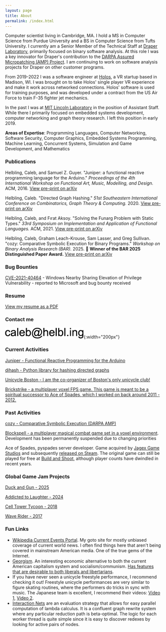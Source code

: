 ```yaml
---
layout: page
title: About
permalink: /index.html
---
```


Computer scientist living in Cambridge, MA. I hold a MS in Computer Science from Purdue University and a BS in Computer Science from Tufts University. I currently am a Senior Member of the Technical Staff at [Draper Laboratory](https://www.draper.com/), primarily focused on binary software analysis. At this role I was a key innovator for Draper's contribution to the [DARPA Assured Micropatching (AMP) Project](https://www.darpa.mil/program/assured-micropatching). I am continuing to work on software analysis projects for Draper on other customer programs.

From 2019-2022 I was a software engineer at [Holos](https://holos.io/), a VR startup based in Madison, WI. I was brought on to take Holos' single player VR experience and make it work across networked connections. Holos' software is used for training purposes, and was developed under a contract from the US Air Force to train F-35 fighter jet mechanics.

In the past I was at [MIT Lincoln Laboratory](https://www.ll.mit.edu/) in the position of Assistant Staff. While there I primarily focused on embedded systems development, computer networking and graph theory research. I left this position in early 2019.

**Areas of Expertise**: Programming Languages, Computer Networking, Software Security, Computer Graphics, Embedded Systems Programming, Machine Learning, Concurrent Systems, Simulation and Game Development, and Mathematics

### Publications

Helbling, Caleb, and Samuel Z. Guyer. "Juniper: a functional reactive programming language for the Arduino." *Proceedings of the 4th International Workshop on Functional Art, Music, Modelling, and Design.* ACM, 2016. [View pre-print on arXiv](https://arxiv.org/abs/1911.12932)

Helbling, Caleb. "Directed Graph Hashing." *51st Southeastern International Conference on Combinatorics, Graph Theory & Computing.* 2020. [View pre-print on arXiv](https://arxiv.org/abs/2002.06653)

Helbling, Caleb, and Fırat Aksoy. "Solving the Funarg Problem with Static Types." *33rd Symposium on Implementation and Application of Functional Languages.* ACM, 2021. [View pre-print on arXiv](https://arxiv.org/abs/2108.07389)

Helbling, Caleb, Graham Leach-Krouse, Sam Lasser, and Greg Sullivan. "cozy: Comparative Symbolic Execution for Binary Programs." *Workshop on Binary Analysis Research (BAR).* 2025. 🔴 **Winner of the BAR 2025 Distinguished Paper Award.** [View pre-print on arXiv](https://arxiv.org/abs/2504.00151)


### Bug Bounties

[CVE-2021-40464](https://msrc.microsoft.com/update-guide/vulnerability/CVE-2021-40464) - Windows Nearby Sharing Elevation of Privilege Vulnerability - reported to Microsoft and bug bounty received

### Resume

[View my resume as a PDF](resume.pdf)

### Contact me

![My Image](/images/e.png){:width="200px"}

### Current Activities

[Juniper - Functional Reactive Programming for the Arduino](http://www.juniper-lang.org/)

[dihash - Python library for hashing directed graphs](https://pypi.org/project/dihash/)

[Unicycle Boston - I am the co-organizer of Boston's only unicycle club!](https://unicycle.boston/)

[Brickstrike - a multiplayer voxel FPS game. This game is meant to be a spiritual successor to Ace of Spades, which I worked on back around 2011 - 2012.](https://www.brickstrike.com/)

### Past Activities

[cozy - Comparative Symbolic Execution (DARPA AMP)](https://github.com/draperlaboratory/cozy)

[Blockspell - a multiplayer magical combat game set in a voxel environment](http://www.blockspell.com/). Development has been permanently suspended due to changing priorities

Ace of Spades, pyspades server developer. Game acquired by [Jagex Game Studios](https://www.jagex.com/) and subsequently [released on Steam](https://store.steampowered.com/app/224540/Ace_of_Spades_Battle_Builder/). The original game can still be played for free at [Build and Shoot](https://www.buildandshoot.com/), although player counts have dwindled in recent years.

### Global Game Jam Projects

[Duck and Gun - 2025](https://globalgamejam.org/games/2025/duck-and-run-8)

[Addicted to Laughter - 2024](https://globalgamejam.org/games/2024/addicted-laughter-1)

[Cell Tower Tycoon - 2018](https://globalgamejam.org/2018/games/cell-tower-tycoon)

[Wave Rider - 2017](https://globalgamejam.org/2017/games/wave-rider-3)

### Fun Links

- [Wikipedia Current Events Portal](https://en.wikipedia.org/wiki/Portal:Current_events). My goto site for mostly unbiased coverage of current world news. I often find things here that aren't being covered in mainstream American media. One of the true gems of the Internet.
- [Georgism](https://en.wikipedia.org/wiki/Georgism). An interesting economic alternative to both the current American capitalism system and socialism/communism. [Has features that are desirable to both liberals and libertarians](https://www.youtube.com/watch?v=smi_iIoKybg).
- If you have never seen a unicycle freestyle performance, I recommend checking it out! Freestyle unicycle performances are very similar to figure skating routines, where the performers do tricks in sync with music. The Japanese team is excellent, I recommend their videos: [Video 1](https://www.youtube.com/watch?v=j0KwEtKaRP8), [Video 2](https://www.youtube.com/watch?v=xp5mDJMxLMQ).
- [Interaction Nets](https://en.wikipedia.org/wiki/Interaction_nets) are an evaluation strategy that allows for easy parallel computation of lambda calculus. It is a confluent graph rewrite system where any particular reduction path is beta-optimal. The logic for each worker thread is quite simple since it is easy to discover redexes by looking for active pairs of nodes.
